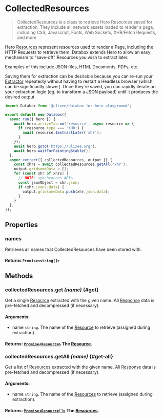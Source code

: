 # CollectedResources

> CollectedResources is a class to retrieve Hero Resources saved for extraction. They include all network assets loaded to render a page, including CSS, Javascript, Fonts, Web Sockets, XHR/Fetch Requests, and more.

Hero [Resources](/docs/hero/advanced-client/resources) represent resources used to render a Page, including the HTTP Requests to retrieve them. Databox extends Hero to allow an easy mechanism to "save-off" Resources you wish to extract later.

Examples of this include JSON files, HTML Documents, PDFs, etc.

Saving them for extraction can be desirable because you can re-run your [Extractor](/docs/databox/advanced-client/extractor) repeatedly without having to restart a Headless browser (which can be significantly slower). Once they're saved, you can rapidly iterate on your extraction logic (eg, to transform a JSON payload) until it produces the desired output.

```js
import Databox from '@ulixee/databox-for-hero-playground';

export default new Databox({
  async run({ hero }) {
    await hero.activeTab.on('resource', async resource => {
      if (resource.type === 'XHR') {
        await resource.$extractLater('xhr');
      }
    });
    await hero.goto('https://ulixee.org');
    await hero.waitForPaintingStable();
  },
  async extract({ collectedResources, output }) {
    const xhrs = await collectedResources.getAll('xhr');
    output.gridsomeData = [];
    for (const xhr of xhrs) {
      // NOTE: synchronous APIs.
      const jsonObject = xhr.json;
      if (xhr.json?.data) {
        output.gridsomeData.push(xhr.json.data);
      }
    }
  },
});
```

## Properties

### names

Retrieves all names that CollectedResources have been stored with.

#### **Returns** `Promise<string[]>`

## Methods

### collectedResources.get *(name)* {#get}

Get a single [Resource](/docs/hero/advanced-client/resource) extracted with the given name. All [Response](/docs/hero/advanced-client/resource-response) data is pre-fetched and decompressed (if necessary).

#### **Arguments**:

- name `string`. The name of the [Resource](/docs/hero/advanced-client/resource) to retrieve (assigned during extraction).

#### **Returns**: [`Promise<Resource>`](/docs/hero/advanced-client/resource) The [Resource](/docs/hero/advanced-client/resource).

### collectedResources.getAll *(name)* {#get-all}

Get a list of [Resources](/docs/hero/advanced-client/resource) extracted with the given name. All [Response](/docs/hero/advanced-client/resource-response) data is pre-fetched and decompressed (if necessary).

#### **Arguments**:

- name `string`. The name of the [Resources](/docs/hero/advanced-client/resource) to retrieve (assigned during extraction).

#### **Returns**: [`Promise<Resource[]>`](/docs/hero/advanced-client/resource) The [Resources](/docs/hero/advanced-client/resource).
